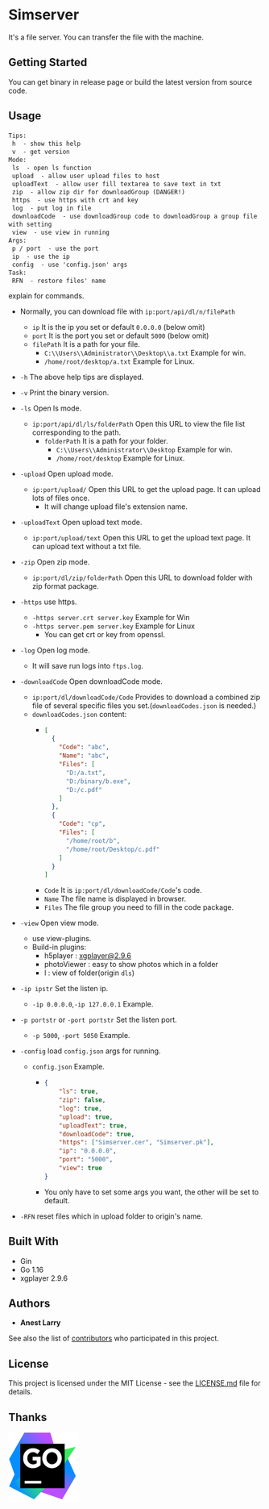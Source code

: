 # Simserver

It's a file server. You can transfer the file with the machine.

## Getting Started

You can get binary in release page or build the latest version from source code.

## Usage
```
Tips:
 h  - show this help
 v  - get version
Mode:
 ls  - open ls function
 upload  - allow user upload files to host
 uploadText  - allow user fill textarea to save text in txt
 zip  - allow zip dir for downloadGroup (DANGER!)
 https  - use https with crt and key 
 log  - put log in file
 downloadCode  - use downloadGroup code to downloadGroup a group file with setting
 view  - use view in running
Args:
 p / port  - use the port
 ip  - use the ip
 config  - use 'config.json' args
Task:
 RFN  - restore files' name
```

explain for commands.
* Normally, you can download file with `ip:port/api/dl/n/filePath`
    - `ip` It is the ip you set or default `0.0.0.0` (below omit)
    - `port` It is the port you set or default `5000` (below omit)
    - `filePath` It is a path for your file.
      * `C:\\Users\\Administrator\\Desktop\\a.txt` Example for win.
      * `/home/root/desktop/a.txt` Example for Linux.
* `-h` The above help tips are displayed.
* `-v` Print the binary version.
* `-ls` Open ls mode.
  - `ip:port/api/dl/ls/folderPath` Open this URL to view the file list corresponding to the path.
    * `folderPath` It is a path for your folder.
      - `C:\\Users\\Administrator\\Desktop` Example for win.
      - `/home/root/desktop` Example for Linux.

* `-upload` Open upload mode.
  - `ip:port/upload/` Open this URL to get the upload page. It can upload lots of files once.
    * It will change upload file's extension name.
* `-uploadText` Open upload text mode.
  - `ip:port/upload/text` Open this URL to get the upload text page. It can upload text without a txt file.
* `-zip` Open zip mode.
  - `ip:port/dl/zip/folderPath` Open this URL to download folder with zip format package.
* `-https` use https.
  - `-https server.crt server.key` Example for Win
  - `-https server.pem server.key` Example for Linux
    * You can get crt or key from openssl.
* `-log` Open log mode.
  - It will save run logs into `ftps.log`.
* `-downloadCode` Open downloadCode mode.
    - `ip:port/dl/downloadCode/Code` Provides to download a combined zip file of several specific files you set.(`downloadCodes.json` is needed.)
    * `downloadCodes.json` content:
      - ```json
        [
          {
            "Code": "abc",
            "Name": "abc",
            "Files": [
              "D:/a.txt",
              "D:/binary/b.exe",
              "D:/c.pdf"
            ]
          },
          {
            "Code": "cp",
            "Files": [
              "/home/root/b",
              "/home/root/Desktop/c.pdf"
            ]
          }
        ]
        ```
      * `Code` It is `ip:port/dl/downloadCode/Code`'s code.
      * `Name` The file name is displayed in browser.
      * `Files` The file group you need to fill in the code package.
* `-view` Open view mode.
  - use view-plugins.
  - Build-in plugins:
    * h5player :  xgplayer@2.9.6
    * photoViewer : easy to show photos which in a folder
    * l : view of folder(origin `dls`)
* `-ip ipstr` Set the listen ip.
  - `-ip 0.0.0.0`,`-ip 127.0.0.1` Example.
* `-p portstr` or `-port portstr` Set the listen port.
  - `-p 5000`, `-port 5050` Example.
* `-config` load `config.json` args for running.
  - `config.json` Example.
    * ```json
      {
          "ls": true,
          "zip": false,
          "log": true,
          "upload": true,
          "uploadText": true,
          "downloadCode": true,
          "https": ["Simserver.cer", "Simserver.pk"],
          "ip": "0.0.0.0",
          "port": "5000",
          "view": true
      }
      ```
    * You only have to set some args you want, the other will be set to default.
* `-RFN` reset files which in upload folder to origin's name.

## Built With

* Gin
* Go 1.16
* xgplayer 2.9.6

## Authors

* **Anest Larry** 

See also the list of [contributors](https://github.com/AnestLarry/Simserver/contributors) who participated in this project.

## License

This project is licensed under the MIT License - see the [LICENSE.md](LICENSE.md) file for details.

## Thanks
[![](./Resources/icon-goland.svg)](https://www.jetbrains.com/)